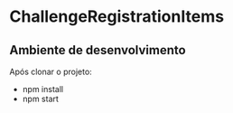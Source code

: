 # ChallengeRegistrationItems

## Ambiente de desenvolvimento

Após clonar o projeto:

- npm install
- npm start
